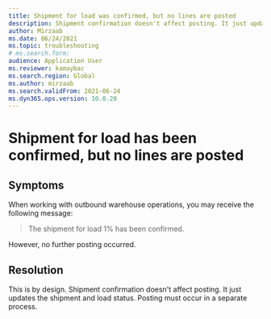 ```yaml
--- 
title: Shipment for load was confirmed, but no lines are posted 
description: Shipment confirmation doesn't affect posting. It just updates the shipment and load status. Posting must occur in a separate process. 
author: Mirzaab 
ms.date: 06/24/2021 
ms.topic: troubleshooting 
# ms.search.form:  
audience: Application User 
ms.reviewer: kamaybac 
ms.search.region: Global 
ms.author: mirzaab 
ms.search.validFrom: 2021-06-24 
ms.dyn365.ops.version: 10.0.20 
--- 
```

# Shipment for load has been confirmed, but no lines are posted

## Symptoms

When working with outbound warehouse operations, you may receive the following message:

> The shipment for load 1% has been confirmed.

However, no further posting occurred.

## Resolution

This is by design. Shipment confirmation doesn't affect posting. It just updates the shipment and load status. Posting must occur in a separate process.
